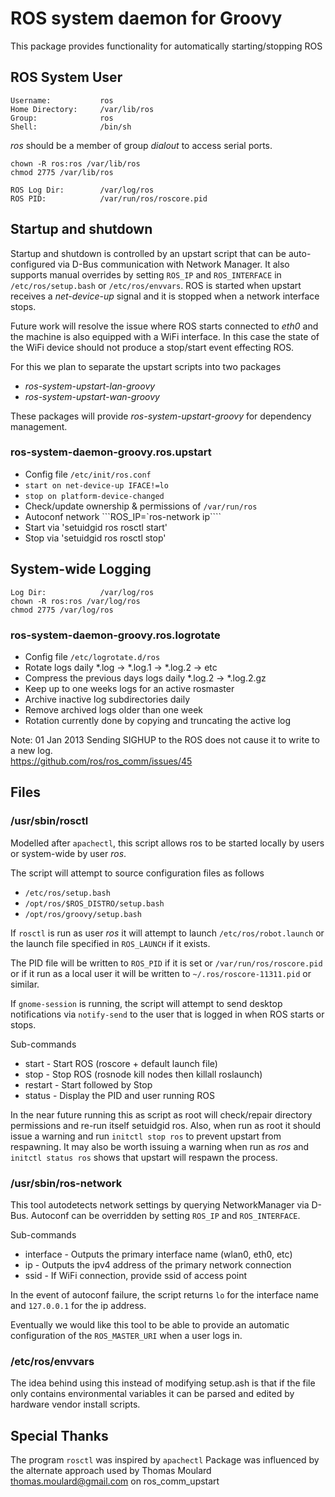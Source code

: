 # ROS system daemon for Groovy
This package provides functionality for automatically starting/stopping ROS

## ROS System User
    Username:           ros
    Home Directory:     /var/lib/ros
    Group:              ros
    Shell:              /bin/sh

*ros* should be a member of group *dialout* to access serial ports.

```chown -R ros:ros /var/lib/ros```  
```chmod 2775 /var/lib/ros```

    ROS Log Dir:        /var/log/ros
    ROS PID:            /var/run/ros/roscore.pid

## Startup and shutdown
Startup and shutdown is controlled by an upstart script that can be auto-configured via D-Bus communication with Network Manager. It also supports manual overrides by setting ```ROS_IP``` and ```ROS_INTERFACE``` in ```/etc/ros/setup.bash``` or ```/etc/ros/envvars```. ROS is started when upstart receives a *net-device-up* signal and it is stopped when a network interface stops.

Future work will resolve the issue where ROS starts connected to *eth0* and the machine is also equipped with a WiFi interface. In this case the state of the WiFi device should not produce a stop/start event effecting ROS.

For this we plan to separate the upstart scripts into two packages
* *ros-system-upstart-lan-groovy*
* *ros-system-upstart-wan-groovy*  

These packages will provide *ros-system-upstart-groovy* for dependency management.

### ros-system-daemon-groovy.ros.upstart
* Config file ```/etc/init/ros.conf```
* ```start on net-device-up IFACE!=lo```
* ```stop on platform-device-changed```
* Check/update ownership & permissions of ```/var/run/ros```
* Autoconf network ```ROS_IP=`ros-network ip````
* Start via 'setuidgid ros rosctl start'
* Stop via 'setuidgid ros rosctl stop'

## System-wide Logging
    Log Dir:            /var/log/ros
    chown -R ros:ros /var/log/ros
    chmod 2775 /var/log/ros

### ros-system-daemon-groovy.ros.logrotate
* Config file ```/etc/logrotate.d/ros```
* Rotate logs daily *.log -> *.log.1 -> *.log.2 -> etc
* Compress the previous days logs daily *.log.2 -> *.log.2.gz
* Keep up to one weeks logs for an active rosmaster
* Archive inactive log subdirectories daily
* Remove archived logs older than one week
* Rotation currently done by copying and truncating the active log

Note: 01 Jan 2013 Sending SIGHUP to the ROS does not cause it to write to a new log.  
https://github.com/ros/ros_comm/issues/45

## Files
### /usr/sbin/rosctl
Modelled after ```apachectl```, this script allows ros to be started
locally by users or system-wide by user *ros*.

The script will attempt to source configuration files as follows
* ```/etc/ros/setup.bash```
* ```/opt/ros/$ROS_DISTRO/setup.bash```
* ```/opt/ros/groovy/setup.bash```

If ```rosctl``` is run as user *ros* it will attempt to launch ```/etc/ros/robot.launch``` or the launch file specified in ```ROS_LAUNCH``` if it exists.

The PID file will be written to ```ROS_PID``` if it is set or ```/var/run/ros/roscore.pid``` or if it run as a local user it will be written to ```~/.ros/roscore-11311.pid``` or similar.

If ```gnome-session``` is running, the script will attempt to send desktop notifications via ```notify-send``` to the user that is logged in when ROS starts or stops.

Sub-commands
* start - Start ROS (roscore + default launch file)
* stop - Stop ROS (rosnode kill nodes then killall roslaunch)
* restart - Start followed by Stop
* status - Display the PID and user running ROS

In the near future running this as script as root will check/repair directory permissions and re-run itself setuidgid ros. Also, when run as root it should issue a warning and run ```initctl stop ros``` to prevent upstart from respawning. It may also be worth issuing a warning when run as *ros* and ```initctl status ros``` shows that upstart will respawn the process.

### /usr/sbin/ros-network
This tool autodetects network settings by querying NetworkManager via D-Bus. Autoconf can be overridden by setting ```ROS_IP``` and ```ROS_INTERFACE```.

Sub-commands
* interface - Outputs the primary interface name (wlan0, eth0, etc)
* ip - Outputs the ipv4 address of the primary network connection
* ssid - If WiFi connection, provide ssid of access point

In the event of autoconf failure, the script returns ```lo``` for the interface name and ```127.0.0.1``` for the ip address.

Eventually we would like this tool to be able to provide an automatic configuration of the ```ROS_MASTER_URI``` when a user logs in.

### /etc/ros/envvars
The idea behind using this instead of modifying setup.ash is that if the file only contains environmental variables it can be parsed and edited by hardware vendor install scripts.

## Special Thanks
The program ```rosctl``` was inspired by ```apachectl```
Package was influenced by the alternate approach used by
Thomas Moulard <thomas.moulard@gmail.com> on ros_comm_upstart
